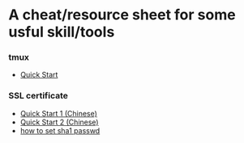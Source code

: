 # A cheat/resource sheet for some usful skill/tools

### tmux
* [Quick Start](https://www.youtube.com/watch?v=wKEGA8oEWXw)

### SSL certificate
* [Quick Start 1 (Chinese)](http://ithelp.ithome.com.tw/articles/10081759)
* [Quick Start 2 (Chinese)](http://ithelp.ithome.com.tw/articles/10081793)
* [how to set sha1 passwd](https://ipython.org/ipython-doc/3/notebook/public_server.html)
